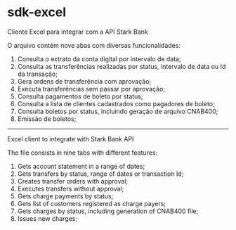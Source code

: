 # sdk-excel
Cliente Excel para integrar com a API Stark Bank

O arquivo contém nove abas com diversas funcionalidades:

1) Consulta o extrato da conta digital por intervalo de data;
2) Consulta as transferências realizadas por status, intervalo de data ou Id da transação;
3) Gera ordens de transferência com aprovação;
4) Executa transferências sem passar por aprovação;
5) Consulta pagamentos de boleto por status;
6) Consulta a lista de clientes cadastrados como pagadores de boleto;
7) Consulta boletos por status, incluindo geração de arquivo CNAB400;
8) Emissão de boletos;

----------------------------------------------------------------------------------------------------------------------------------
Excel client to integrate with Stark Bank API

The file consists in nine tabs with different features:

1) Gets account statement in a range of dates;
2) Gets transfers by status, range of dates or transaction Id;
3) Creates transfer orders with approval;
4) Executes transfers without approval;
5) Gets charge payments by status;
6) Gets list of customers registered as charge payers;
7) Gets charges by status, including generation of CNAB400 file;
8) Issues new charges;
